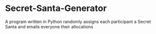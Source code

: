 # Secret-Santa-Generator
A program written in Python randomly assigns each participant a Secret Santa and emails everyone their allocations
